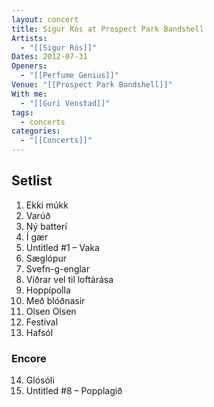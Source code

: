 ```yaml
---
layout: concert
title: Sigur Rós at Prospect Park Bandshell
Artists:
  - "[[Sigur Rós]]"
Dates: 2012-07-31
Openers:
  - "[[Perfume Genius]]"
Venue: "[[Prospect Park Bandshell]]"
With me:
  - "[[Guri Venstad]]"
tags:
  - concerts
categories:
  - "[[Concerts]]"
---
```


## Setlist

1. Ekki múkk
2. Varúð
3. Ný batterí
4. Í gær
5. Untitled #1 – Vaka
6. Sæglópur
7. Svefn-g-englar
8. Viðrar vel til loftárása
9. Hoppípolla
10. Með blóðnasir
11. Olsen Olsen
12. Festival
13. Hafsól

### Encore
14. Glósóli
15. Untitled #8 – Popplagið
